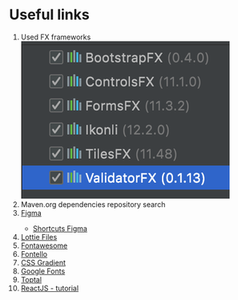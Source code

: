 # Useful links
<ol>
  <li>
    Used FX frameworks<br>
    <img src="doopa.png" alt="used JavaFX frameworks">
  </li>
  <li><a href"https://search.maven.org/">Maven.org dependencies repository search</a></li>
  <li><a href="https://www.figma.com/">Figma</a></li>
  <ul>
    <li><a href="https://help.figma.com/hc/en-us/articles/360040328653-Use-shortcuts-and-quick-actions">Shortcuts Figma</a></li>
  </ul>
  <li><a href="https://lottiefiles.com/">Lottie Files</a></li>
  <li><a href="https://fontawesome.com/">Fontawesome</a></li>
  <li><a href="https://fontello.com/">Fontello</a></li>
  <li><a href="https://cssgradient.io/">CSS Gradient</a></li>
  <li><a href="https://fonts.google.com/">Google Fonts</a></li>
  <li><a href="https://www.toptal.com/designers/subtlepatterns/">Toptal</a></li>
  <li><a href="https://www.tutorialspoint.com/reactjs/reactjs_environment_setup.htm">ReactJS - tutorial</a></li>
</ol>
